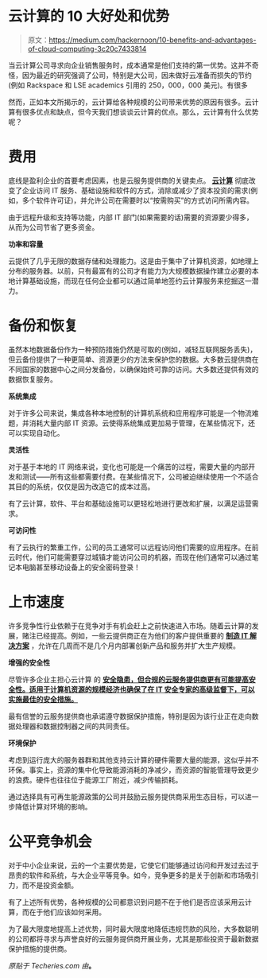 # 云计算的 10 大好处和优势

> 原文：<https://medium.com/hackernoon/10-benefits-and-advantages-of-cloud-computing-3c20c7433814>

当云计算公司寻求向企业销售服务时，成本通常是他们支持的第一优势。这并不奇怪，因为最近的研究强调了公司，特别是大公司，因未做好云准备而损失的节约(例如 Rackspace 和 LSE academics 引用的 250，000，000 美元)。有很多

然而，正如本文所揭示的，云计算给各种规模的公司带来优势的原因有很多。云计算有很多优点和缺点，但今天我们想谈谈云计算的优点。那么，云计算有什么优势呢？

# 费用

底线是盈利企业的首要考虑因素，也是云服务提供商的关键卖点。 [**云计算**](https://techeries.com/what-is-cloud-computing/) 彻底改变了企业访问 IT 服务、基础设施和软件的方式，消除或减少了资本投资的需求(例如，多个软件许可证)，并允许公司在需要时以“按需购买”的方式访问所需内容。

由于远程升级和支持等功能，内部 IT 部门(如果需要的话)需要的资源要少得多，从而为公司节省了更多资金。

**功率和容量**

云提供了几乎无限的数据存储和处理能力。这是由于集中了计算机资源，如地理上分布的服务器。以前，只有最富有的公司才有能力为大规模数据操作建立必要的本地计算基础设施，而现在任何企业都可以通过简单地签约云计算服务来挖掘这一潜力。

# 备份和恢复

虽然本地数据备份作为一种预防措施仍然是可取的(例如，减轻互联网服务丢失)，但云备份提供了一种更简单、资源更少的方法来保护您的数据。大多数云提供商在不同国家的数据中心之间分发备份，以确保始终可靠的访问。大多数还提供有效的数据恢复服务。

**系统集成**

对于许多公司来说，集成各种本地控制的计算机系统和应用程序可能是一个物流难题，并消耗大量内部 IT 资源。云使得系统集成更加易于管理，在某些情况下，还可以实现自动化。

**灵活性**

对于基于本地的 IT 网络来说，变化也可能是一个痛苦的过程，需要大量的内部开发和测试——所有这些都需要付费。在某些情况下，公司被迫继续使用一个不适合其目的的系统，仅仅是因为改造它的成本过高。

有了云计算，软件、平台和基础设施可以更轻松地进行更改和扩展，以满足运营需求。

**可访问性**

有了云执行的繁重工作，公司的员工通常可以远程访问他们需要的应用程序。在前云时代，他们可能需要穿过城镇才能访问公司的机器，而现在他们通常可以通过笔记本电脑甚至移动设备上的安全密码登录！

# 上市速度

许多竞争性行业依赖于在竞争对手有机会赶上之前快速进入市场。随着云计算的发展，赌注已经提高。例如，一些云提供商正在为他们的客户提供重要的 [**制造 IT 解决方案**](http://www.dcgla.com/manufacturing-it-solutions-los-angeles/) ，允许在几周而不是几个月内部署创新产品和服务并扩大生产规模。

**增强的安全性**

尽管许多企业主担心云计算 的 [**安全隐患，但合规的云服务提供商更有可能提高安全性。适用于计算机资源的规模经济也确保了在 IT 安全专家的高级监督下，可以实施最佳的安全措施。**](https://techeries.com/hacks-reduce-security-breaches-cloud-computing-networks/)

最有信誉的云服务提供商也承诺遵守数据保护措施，特别是因为该行业正在走向数据处理器和数据控制器之间的共同责任。

**环境保护**

考虑到运行庞大的服务器群和其他支持云计算的硬件需要大量的能源，这似乎并不环保。事实上，资源的集中化导致能源消耗的净减少，而资源的智能管理导致更少的浪费。硬件也往往位于能源工厂附近，减少传输损耗。

通过选择具有可再生能源政策的公司并鼓励云服务提供商采用生态目标，可以进一步降低计算对环境的影响。

# 公平竞争机会

对于中小企业来说，云的一个主要优势是，它使它们能够通过访问和开发过去过于昂贵的软件和系统，与大企业平等竞争。如今，竞争更多的是关于创新和市场吸引力，而不是投资金额。

有了上述所有优势，各种规模的公司都意识到问题不在于他们是否应该采用云计算，而在于他们应该如何采用。

为了最大限度地提高上述优势，同时最大限度地降低违规罚款的风险，大多数聪明的公司都将寻求与声誉良好的云服务提供商开展业务，尤其是那些投资于最新数据保护措施的提供商。

*原贴于 Techeries.com 由*[](https://techeries.com/author/brentwhitfield/)**。**